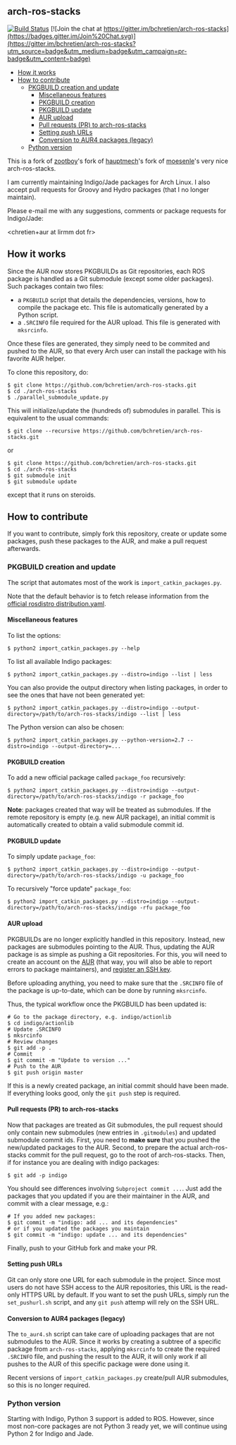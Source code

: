 arch-ros-stacks
---------------

[![Build Status](https://travis-ci.org/bchretien/arch-ros-stacks.png?branch=master)](https://travis-ci.org/bchretien/arch-ros-stacks)
[![Join the chat at https://gitter.im/bchretien/arch-ros-stacks](https://badges.gitter.im/Join%20Chat.svg)](https://gitter.im/bchretien/arch-ros-stacks?utm_source=badge&utm_medium=badge&utm_campaign=pr-badge&utm_content=badge)

<!-- START doctoc generated TOC please keep comment here to allow auto update -->
<!-- DON'T EDIT THIS SECTION, INSTEAD RE-RUN doctoc TO UPDATE -->

- [How it works](#how-it-works)
- [How to contribute](#how-to-contribute)
  - [PKGBUILD creation and update](#pkgbuild-creation-and-update)
    - [Miscellaneous features](#miscellaneous-features)
    - [PKGBUILD creation](#pkgbuild-creation)
    - [PKGBUILD update](#pkgbuild-update)
    - [AUR upload](#aur-upload)
    - [Pull requests (PR) to arch-ros-stacks](#pull-requests-pr-to-arch-ros-stacks)
    - [Setting push URLs](#setting-push-urls)
    - [Conversion to AUR4 packages (legacy)](#conversion-to-aur4-packages-legacy)
  - [Python version](#python-version)

<!-- END doctoc generated TOC please keep comment here to allow auto update -->


This is a fork of [zootboy][zootboy]'s fork of [hauptmech][hauptmech]'s fork of
[moesenle][moesenle]'s very nice arch-ros-stacks.

I am currently maintaining Indigo/Jade packages for Arch Linux. I also accept
pull requests for Groovy and Hydro packages (that I no longer maintain).

Please e-mail me with any suggestions, comments or package requests for
Indigo/Jade:

\<chretien+aur at lirmm dot fr\>

## How it works

Since the AUR now stores PKGBUILDs as Git repositories, each ROS package is
handled as a Git submodule (except some older packages). Such packages contain
two files:

* a `PKGBUILD` script that details the dependencies, versions, how to compile
  the package etc. This file is automatically generated by a Python script.
* a `.SRCINFO` file required for the AUR upload. This file is generated with
  `mksrcinfo`.

Once these files are generated, they simply need to be commited and pushed
to the AUR, so that every Arch user can install the package with his
favorite AUR helper.

To clone this repository, do:

```shell
$ git clone https://github.com/bchretien/arch-ros-stacks.git
$ cd ./arch-ros-stacks
$ ./parallel_submodule_update.py
```

This will initialize/update the (hundreds of) submodules in parallel. This is
equivalent to the usual commands:

```shell
$ git clone --recursive https://github.com/bchretien/arch-ros-stacks.git
```

or

```shell
$ git clone https://github.com/bchretien/arch-ros-stacks.git
$ cd ./arch-ros-stacks
$ git submodule init
$ git submodule update
```

except that it runs on steroids.

## How to contribute

If you want to contribute, simply fork this repository, create or update some
packages, push these packages to the AUR, and make a pull request afterwards.

### PKGBUILD creation and update

The script that automates most of the work is `import_catkin_packages.py`.

Note that the default behavior is to fetch release information from the
[official rosdistro distribution.yaml][distribution.yaml].

#### Miscellaneous features

To list the options:
```shell
$ python2 import_catkin_packages.py --help
```

To list all available Indigo packages:

```shell
$ python2 import_catkin_packages.py --distro=indigo --list | less
```

You can also provide the output directory when listing packages, in order to
see the ones that have not been generated yet:

```shell
$ python2 import_catkin_packages.py --distro=indigo --output-directory=/path/to/arch-ros-stacks/indigo --list | less
```

The Python version can also be chosen:
```shell
$ python2 import_catkin_packages.py --python-version=2.7 --distro=indigo --output-directory=...
```

#### PKGBUILD creation

To add a new official package called `package_foo` recursively:

```shell
$ python2 import_catkin_packages.py --distro=indigo --output-directory=/path/to/arch-ros-stacks/indigo -r package_foo
```

**Note**: packages created that way will be treated as submodules. If the
remote repository is empty (e.g. new AUR package), an initial commit is
automatically created to obtain a valid submodule commit id.

#### PKGBUILD update

To simply update `package_foo`:

```shell
$ python2 import_catkin_packages.py --distro=indigo --output-directory=/path/to/arch-ros-stacks/indigo -u package_foo
```

To recursively "force update" `package_foo`:

```shell
$ python2 import_catkin_packages.py --distro=indigo --output-directory=/path/to/arch-ros-stacks/indigo -rfu package_foo
```

#### AUR upload

PKGBUILDs are no longer explicitly handled in this repository. Instead, new
packages are submodules pointing to the AUR. Thus, updating the AUR package is
as simple as pushing a Git repositories. For this, you will need to create an
account on the [AUR][AUR] (that way, you will also be able to report errors to
package maintainers), and [register an SSH key][AUR key].

Before uploading anything, you need to make sure that the `.SRCINFO` file of
the package is up-to-date, which can be done by running `mksrcinfo`.

Thus, the typical workflow once the PKGBUILD has been updated is:

```shell
# Go to the package directory, e.g. indigo/actionlib
$ cd indigo/actionlib
# Update .SRCINFO
$ mksrcinfo
# Review changes
$ git add -p .
# Commit
$ git commit -m "Update to version ..."
# Push to the AUR
$ git push origin master
```

If this is a newly created package, an initial commit should have been made.
If everything looks good, only the `git push` step is required.

#### Pull requests (PR) to arch-ros-stacks

Now that packages are treated as Git submodules, the pull request should only
contain new submodules (new entries in `.gitmodules`) and updated submodule
commit ids. First, you need to **make sure** that you pushed the new/updated
packages to the AUR. Second, to prepare the actual arch-ros-stacks commit for
the pull request, go to the root of arch-ros-stacks. Then, if for instance you
are dealing with indigo packages:

```shell
$ git add -p indigo
```
You should see differences involving `Subproject commit ...`. Just add the
packages that you updated if you are their maintainer in the AUR, and commit
with a clear message, e.g.:

```shell
# If you added new packages:
$ git commit -m "indigo: add ... and its dependencies"
# or if you updated the packages you maintain
$ git commit -m "indigo: update ... and its dependencies"
```

Finally, push to your GitHub fork and make your PR.

#### Setting push URLs

Git can only store one URL for each submodule in the project. Since most users
do not have SSH access to the AUR repositories, this URL is the read-only HTTPS
URL by default. If you want to set the push URLs, simply run the
`set_pushurl.sh` script, and any `git push` attemp will rely on the SSH URL.


#### Conversion to AUR4 packages (legacy)

The `to_aur4.sh` script can take care of uploading packages that are not
submodules to the AUR. Since it works by creating a subtree of a specific
package from `arch-ros-stacks`, applying `mksrcinfo` to create the required
`.SRCINFO` file, and pushing the result to the AUR, it will only work if all
pushes to the AUR of this specific package were done using it.

Recent versions of `import_catkin_packages.py` create/pull AUR submodules, so
this is no longer required.


### Python version

Starting with Indigo, Python 3 support is added to ROS. However, since most
non-core packages are not Python 3 ready yet, we will continue using Python 2
for Indigo and Jade.

[zootboy]: https://github.com/zootboy/arch-ros-stacks
[hauptmech]: https://github.com/hauptmech/arch-ros-stacks
[moesenle]: https://github.com/moesenle/arch-ros-stacks
[distribution.yaml]: https://github.com/ros/rosdistro/blob/master/indigo/distribution.yaml
[AUR]: https://aur.archlinux.org/
[AUR key]: https://wiki.archlinux.org/index.php/Arch_User_Repository#Submitting_packages
